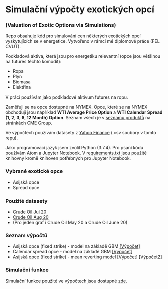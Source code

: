 # Simulační výpočty exotických opcí
### (Valuation of Exotic Options via Simulations)


Repo obsahuje kód pro simulování cen některých exotických opcí vyskytujících se v energetice. Vytvořeno v rámci mé diplomové práce (FEL ČVUT).  

Podkladová aktiva, která jsou pro energetiku relevantní (opce jsou většinou na futures těchto komodit):

* Ropa
* Plyn
* Biomasa
* Elektřina

V práci používám jako podkladové aktivum futures na ropu.

Zaměřuji se na opce dostupné na NYMEX. Opce, které se na NYMEX obchodují jsou například **WTI Average Price Option** a **WTI Calendar Spread (1, 2, 3, 6, 12 Month) Option**. Seznam všech je v [seznamu produktů](https://www.cmegroup.com/trading/products/#pageNumber=1&sortAsc=false&sortField=oi&group=7&page=1&cleared=Options) na stránkách CME Group.

Ve výpočtech používám datasety z [Yahoo Finance](https://finance.yahoo.com/quote/CL%3DF/futures?p=CL%3DF) (.csv soubory v tomto repu).

Jako programovací jazyk jsem zvolil Python (3.7.4). Pro psaní kódu používám Atom a Jupyter Notebook. V [requirements.txt](requirements.txt) jsou použité knihovny kromě knihoven potřebných pro Jupyter Notebook.


### Vybrané exotické opce  

* Asijská opce
* Spread opce

### Použité datasety
* [Crude Oil Jul 20](datasets/CLN20.NYM.csv)
* [Crude Oil Aug 20](datasets/CLQ20.NYM.csv)
* (Pro jeden graf i Crude Oil May 20 a Crude Oil June 20)

### Seznam výpočtů

* Asijská opce (fixed strike) - model na základě GBM [[Výpočet]](vypocty_diplomova_prace_asian_gbm.ipynb)
* Calendar spread opce - model na základě GBM [[Výpočet]](vypocty_diplomova_prace_calendar_gbm.ipynb)
* Asijská opce (fixed strike) - mean reverting model [[Výpočet]](vypocty_diplomova_prace_mean_reverting_regression.ipynb) [[Výpočet2]](vypocty_diplomova_prace_mean_reverting_regression_bonus.ipynb) 

### Simulační funkce

Simulační funkce použité ve výpočtech jsou dostupné [zde](simulations/simulations.py).